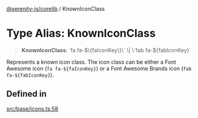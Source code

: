 [@serenity-is/corelib](../README.md) / KnownIconClass

# Type Alias: KnownIconClass

> **KnownIconClass**: \`fa fa-$\{faIconKey\}\` \| \`fab fa-$\{fabIconKey\}\`

Represents a known icon class.
The icon class can be either a Font Awesome icon (`fa fa-${faIconKey}`)
or a Font Awesome Brands icon (`fab fa-${fabIconKey}`).

## Defined in

[src/base/icons.ts:58](https://github.com/serenity-is/serenity/blob/master/packages/corelib/src/base/icons.ts#L58)

